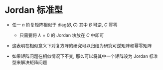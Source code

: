# Jordan 标准型

- 任一 $n$ 阶复矩阵相似于 $\text{diag}(B,C)$ 其中 $B$ 可逆, $C$ 幂零

    - 只需要将 $\lambda=0$ 的 Jordan 块放在 $C$ 中即可

- 这表明在相似意义下对复方阵的研究可以归结为研究可逆矩阵和幂零矩阵

- 如果矩阵问题在相似情况下不变, 那么可以将其中一个矩阵设为 Jordan 标准型来解决矩阵问题























